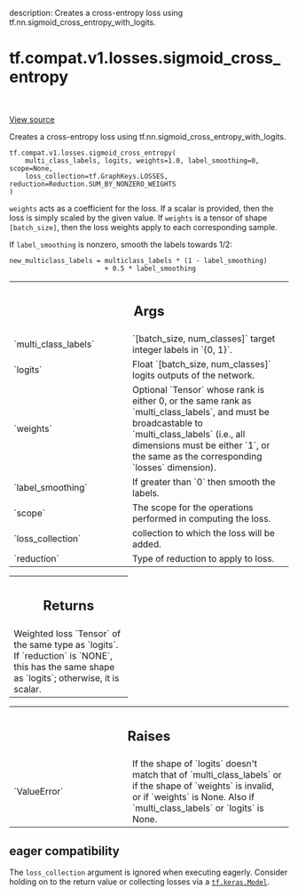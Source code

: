 description: Creates a cross-entropy loss using tf.nn.sigmoid_cross_entropy_with_logits.

<div itemscope itemtype="http://developers.google.com/ReferenceObject">
<meta itemprop="name" content="tf.compat.v1.losses.sigmoid_cross_entropy" />
<meta itemprop="path" content="Stable" />
</div>

# tf.compat.v1.losses.sigmoid_cross_entropy

<!-- Insert buttons and diff -->

<table class="tfo-notebook-buttons tfo-api nocontent" align="left">

</table>

<a target="_blank" href="/code/stable/tensorflow/python/ops/losses/losses_impl.py">View source</a>



Creates a cross-entropy loss using tf.nn.sigmoid_cross_entropy_with_logits.

<pre class="devsite-click-to-copy prettyprint lang-py tfo-signature-link">
<code>tf.compat.v1.losses.sigmoid_cross_entropy(
    multi_class_labels, logits, weights=1.0, label_smoothing=0, scope=None,
    loss_collection=tf.GraphKeys.LOSSES, reduction=Reduction.SUM_BY_NONZERO_WEIGHTS
)
</code></pre>



<!-- Placeholder for "Used in" -->

`weights` acts as a coefficient for the loss. If a scalar is provided,
then the loss is simply scaled by the given value. If `weights` is a
tensor of shape `[batch_size]`, then the loss weights apply to each
corresponding sample.

If `label_smoothing` is nonzero, smooth the labels towards 1/2:

    new_multiclass_labels = multiclass_labels * (1 - label_smoothing)
                            + 0.5 * label_smoothing

<!-- Tabular view -->
 <table class="responsive fixed orange">
<colgroup><col width="214px"><col></colgroup>
<tr><th colspan="2"><h2 class="add-link">Args</h2></th></tr>

<tr>
<td>
`multi_class_labels`
</td>
<td>
`[batch_size, num_classes]` target integer labels in
`{0, 1}`.
</td>
</tr><tr>
<td>
`logits`
</td>
<td>
Float `[batch_size, num_classes]` logits outputs of the network.
</td>
</tr><tr>
<td>
`weights`
</td>
<td>
Optional `Tensor` whose rank is either 0, or the same rank as
`multi_class_labels`, and must be broadcastable to `multi_class_labels`
(i.e., all dimensions must be either `1`, or the same as the
corresponding `losses` dimension).
</td>
</tr><tr>
<td>
`label_smoothing`
</td>
<td>
If greater than `0` then smooth the labels.
</td>
</tr><tr>
<td>
`scope`
</td>
<td>
The scope for the operations performed in computing the loss.
</td>
</tr><tr>
<td>
`loss_collection`
</td>
<td>
collection to which the loss will be added.
</td>
</tr><tr>
<td>
`reduction`
</td>
<td>
Type of reduction to apply to loss.
</td>
</tr>
</table>



<!-- Tabular view -->
 <table class="responsive fixed orange">
<colgroup><col width="214px"><col></colgroup>
<tr><th colspan="2"><h2 class="add-link">Returns</h2></th></tr>
<tr class="alt">
<td colspan="2">
Weighted loss `Tensor` of the same type as `logits`. If `reduction` is
`NONE`, this has the same shape as `logits`; otherwise, it is scalar.
</td>
</tr>

</table>



<!-- Tabular view -->
 <table class="responsive fixed orange">
<colgroup><col width="214px"><col></colgroup>
<tr><th colspan="2"><h2 class="add-link">Raises</h2></th></tr>

<tr>
<td>
`ValueError`
</td>
<td>
If the shape of `logits` doesn't match that of
`multi_class_labels` or if the shape of `weights` is invalid, or if
`weights` is None.  Also if `multi_class_labels` or `logits` is None.
</td>
</tr>
</table>




 <section><devsite-expandable expanded>
 <h2 class="showalways">eager compatibility</h2>

The `loss_collection` argument is ignored when executing eagerly. Consider
holding on to the return value or collecting losses via a <a href="../../../../tf/keras/Model.md"><code>tf.keras.Model</code></a>.


 </devsite-expandable></section>

